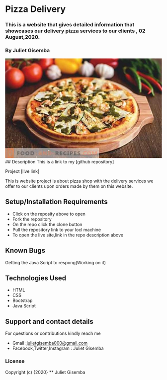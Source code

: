 # Pizza Delivery

### This is a website that gives detailed information that showcases our delivery pizza services to our clients , 02 August,2020.
### By Juliet Gisemba

<img src="images/Eddplant.jpg" alt="">
## Description
This is a link to my [github repository]

Project [live link]

This is website project  is about  pizza shop with the delivery services we offer to our clients upon orders made by them on this website.

## Setup/Installation Requirements
* Click on the reposity above to open
* Fork the repository
* On the repo click the clone button
* Pull the repository link to your locl machine
* To open the live site,link in the repo description above

## Known Bugs
Getting the Java Script to respong(Working on it)

## Technologies Used
* HTML
* CSS
* Bootstrap
* Java Script

## Support and contact details
For questions or contributions kindly reach me
  * Gmail :julietgisemba000@gmail.com
  * Facebook,Twitter,Instagram : Juliet Gisemba

### License
Copyright (c) {2020} ** Juliet Gisemba
